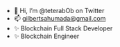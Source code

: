 - 👋 Hi, I’m @teterabOb on Twitter
- 📫 gilbertsahumada@gmail.com
- ✨ Blockchain Full Stack Developer
- ✨ Blockchain Engineer
<!---
teterabOb/teterabOb is a ✨ special ✨ repository because its `README.md` (this file) appears on your GitHub profile.
You can click the Preview link to take a look at your changes.
--->

